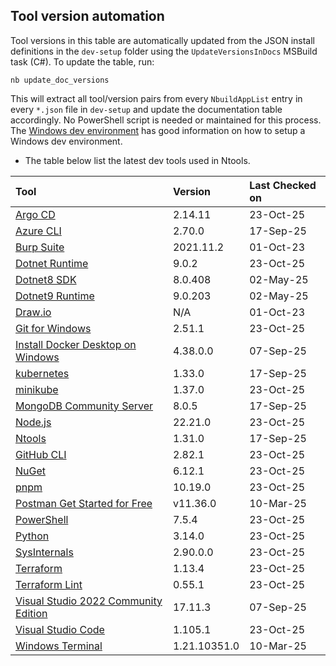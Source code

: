 ## Tool version automation

Tool versions in this table are automatically updated from the JSON install definitions in the `dev-setup` folder using the `UpdateVersionsInDocs` MSBuild task (C#). To update the table, run:

```
nb update_doc_versions
```

This will extract all tool/version pairs from every `NbuildAppList` entry in every `*.json` file in `dev-setup` and update the documentation table accordingly. No PowerShell script is needed or maintained for this process.
The [Windows dev environment](https://learn.microsoft.com/en-us/windows/dev-environment/) has good information on how to setup a Windows dev environment.

- The table below list the latest dev tools used in Ntools.

| Tool                                                                                                       | Version     | Last Checked on |
| :--------------------------------------------------------------------------------------------------------- | :---------- | :-------------- |
| [Argo CD](https://github.com/argoproj/argo-cd/releases/) | 2.14.11 | 23-Oct-25 |
| [Azure CLI](https://learn.microsoft.com/en-us/cli/azure/install-azure-cli-windows?pivots=msi)             | 2.70.0     | 17-Sep-25      |
| [Burp Suite](https://portswigger.net/burp/communitydownload)                                              | 2021.11.2   | 01-Oct-23       |
| [Dotnet Runtime](https://dotnet.microsoft.com/en-us/download/dotnet) | 9.0.2 | 23-Oct-25 |
| [Dotnet8 SDK](https://dotnet.microsoft.com/en-us/download/dotnet)                                         | 8.0.408     | 02-May-25       |
| [Dotnet9 Runtime](https://dotnet.microsoft.com/en-us/download/dotnet)                                     | 9.0.203     | 02-May-25       |
| [Draw.io](https://app.diagrams.net/)                                                                      | N/A         | 01-Oct-23       |
| [Git for Windows](https://git-scm.com/downloads) | 2.51.1 | 23-Oct-25 |
| [Install Docker Desktop on Windows](https://docs.docker.com/docker-for-windows/install/)                  | 4.38.0.0   | 07-Sep-25      |
| [kubernetes](https://github.com/kubernetes/kubernetes/releases)                                           | 1.33.0     | 17-Sep-25      |
| [minikube](https://github.com/kubernetes/minikube/releases/) | 1.37.0 | 23-Oct-25 |
| [MongoDB Community Server](https://www.mongodb.com/try/download/community)                                | 8.0.5      | 17-Sep-25      |
| [Node.js](https://nodejs.org/en/download/) | 22.21.0 | 23-Oct-25 |
| [Ntools](https://github.com/naz-hage/ntools/releases)                                                     | 1.31.0     | 17-Sep-25      |
| [GitHub CLI](https://github.com/cli/cli/releases) | 2.82.1 | 23-Oct-25 |
| [NuGet](https://www.nuget.org/downloads) | 6.12.1 | 23-Oct-25 |
| [pnpm](https://pnpm.io/) | 10.19.0 | 23-Oct-25 |
| [Postman Get Started for Free](https://www.postman.com/downloads/)                                        | v11.36.0    | 10-Mar-25       |
| [PowerShell](https://github.com/PowerShell/PowerShell/releases) | 7.5.4 | 23-Oct-25 |
| [Python](https://www.python.org/downloads/) | 3.14.0 | 23-Oct-25 |
| [SysInternals](https://learn.microsoft.com/en-us/sysinternals/) | 2.90.0.0 | 23-Oct-25 |
| [Terraform](https://releases.hashicorp.com/terraform) | 1.13.4 | 23-Oct-25 |
| [Terraform Lint](https://github.com/terraform-linters/tflint/releases) | 0.55.1 | 23-Oct-25 |
| [Visual Studio 2022 Community Edition](https://visualstudio.microsoft.com/vs/community/)                  | 17.11.3    | 07-Sep-25      |
| [Visual Studio Code](https://code.visualstudio.com/download) | 1.105.1 | 23-Oct-25 |
| [Windows Terminal](https://www.microsoft.com/en-us/p/windows-terminal/9n0dx20hk701)                       | 1.21.10351.0| 10-Mar-25       |
